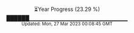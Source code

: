 <p align="center">
⏳Year Progress (23.29 %) <br>
██████▁▁▁▁▁▁▁▁▁▁▁▁▁▁▁▁▁▁▁▁▁▁▁▁ <br>
<sub>Updated: Mon, 27 Mar 2023 00:08:45 GMT</sub>
</p>

